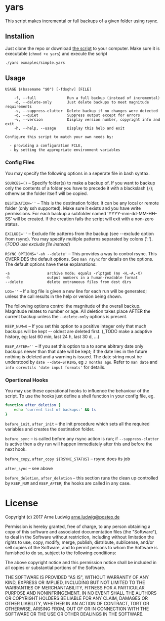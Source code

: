 yars
====

This script makes incremental or full backups of a given folder using rsync.


Installion
----------

Just clone the repo or download [the script](./blob/master/yars) to your
computer. Make sure it is executable (`chmod +x yars`) and execute the script

```sh
./yars exmaples/simple.yars
```


Usage
-----


```
USAGE $(basename "$0") [-fdsqhv] [FILE]

    -f, --full              Run a full backup (instead of incremental)
    -d, --delete-only       Just delete backups to meet magnitude requirements
    -s, --suppress-clutter  Delete backup if no changes were detected
    -q, --quiet             Suppress output except for errors
    -v, --version           Display version number, copyright info and exit
    -h, --help, --usage     Display this help and exit

Configure this script to match your own needs by:

  - providing a configuration FILE,
  - by setting the appropriate environment variables
```


### Config Files

You may specify the following options in a seperate file in bash syntax.

`SOURCES=()` – Specify folder(s) to make a backup of. If you want to backup
  only the contents of a folder you have to precede it with a
  blackslash (`/`); otherwise the folder itself will be copied.

`DESTINATION=''` – This is the destination folder. It can be any local or
  remote folder (only ssh supported). Make sure it exists and you have write
  permissions. For each backup a subfolder named 'YYYY-mm-dd-MM-HH-SS' will be
  created. If the creation fails the script will exit with a non-zero status.

`EXCLUDE=''` – Exclude file patterns from the backup (see --exclude option
  from rsync). You may specify multiple patterns separated by colons (':').
  (_TODO use exclude file instead_)

`RSYNC_OPTIONS='-ah --delete'` – This provides a way to control rsync. This
  OVERRIDES the default options. See `man rsync` for details on the options.
  The default options have these explanations:

    -a                 archive mode; equals -rlptgoD (no -H,-A,-X)
    -h                 output numbers in a human-readable format
    --delete           delete extraneous files from dest dirs

`LOG=''` – If a log file is given a new line for each run will be generated;
  unless the call results in the help or version being shown.

The following options control the magnitude of the overall backup. Magnitude
relates to number or age. All deletion takes place AFTER the current backup
unless the `--delete-only` options is present.

`KEEP_NUM=0` – If you set this option to a positive integer only that much
  backups will be kept -- oldest are deleted first.
  (_TODO make a adaptive history, eg: last 60 min, last 24 h, last 30 d, …)

`KEEP_AFTER=''` – If you set this option to a to some abitrary date only
  backups newer than that date will be kept; if the date lies in the future
  nothing is deleted and a warning is issued. The date string must be
  understood by `date --date=STRING`, eg `3 months ago`. Refer to `man date`
  and `info coreutils 'date input formats'` for details.


### Opertional Hooks

You may use these operational hooks to influence the behaviour of the script.
To use the hooks just define a shell function in your config file, eg.

```sh
function after_deletion {
    echo 'current list of backups:' && ls
}
```

`before_init`, `after_init` – the init procedure which sets all the required
  variables and creates the destination folder.

`before_sync` – is called before any rsync action is run; if
  `--suppress-clutter` is active then a dry run will happen immediately after
  this and before the next hook.

`before_copy`, `after_copy ${RSYNC_STATUS}` – rsync does its job

`after_sync` – see above

`before_deletion`, `after_deletion` – this section runs the clean up
  controlled by `KEEP_NUM` and `KEEP_AFTER`; the hooks are called in any case.


License
=======

Copyright (c) 2017 Arne Ludwig <arne.ludwig@posteo.de>

Permission is hereby granted, free of charge, to any person obtaining a copy
of this software and associated documentation files (the "Software"), to deal
in the Software without restriction, including without limitation the rights
to use, copy, modify, merge, publish, distribute, sublicense, and/or sell
copies of the Software, and to permit persons to whom the Software is
furnished to do so, subject to the following conditions:

The above copyright notice and this permission notice shall be included in all
copies or substantial portions of the Software.

THE SOFTWARE IS PROVIDED "AS IS", WITHOUT WARRANTY OF ANY KIND, EXPRESS OR
IMPLIED, INCLUDING BUT NOT LIMITED TO THE WARRANTIES OF MERCHANTABILITY,
FITNESS FOR A PARTICULAR PURPOSE AND NONINFRINGEMENT. IN NO EVENT SHALL THE
AUTHORS OR COPYRIGHT HOLDERS BE LIABLE FOR ANY CLAIM, DAMAGES OR OTHER
LIABILITY, WHETHER IN AN ACTION OF CONTRACT, TORT OR OTHERWISE, ARISING FROM,
OUT OF OR IN CONNECTION WITH THE SOFTWARE OR THE USE OR OTHER DEALINGS IN
THE SOFTWARE.
